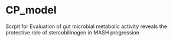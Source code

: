 # CP_model
Scrpit for Evaluation of gut microbial metabolic activity reveals the protective role of stercobilinogen in MASH progression
